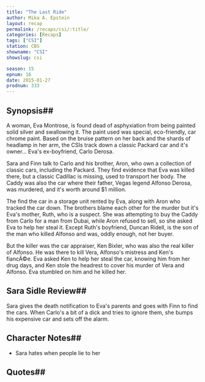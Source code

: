 ```yaml
---
title: "The Last Ride"
author: Mika A. Epstein
layout: recap
permalink: /recaps/csi/:title/
categories: [Recaps]
tags: ["CSI"]
station: CBS
showname: "CSI"
showslug: csi

season: 15  
epnum: 16  
date: 2015-01-27
prodnum: 333  
---
```


## Synopsis## 

A woman, Eva Montrose, is found dead of asphyxiation from being painted solid silver and swallowing it. The paint used was special, eco-friendly, car chrome paint. Based on the bruise pattern on her back and the shards of headlamp in her arm, the CSIs track down a classic Packard car and it's owner... Eva's ex-boyfriend, Carlo Derosa.

Sara and Finn talk to Carlo and his brother, Aron, who own a collection of classic cars, including the Packard. They find evidence that Eva was killed there, but a classic Cadillac is missing, used to transport her body. The Caddy was also the car where their father, Vegas legend Alfonso Derosa, was murdered, and it's worth around $1 million.

The find the car in a storage unit rented by Eva, along with Aron who tracked the car down. The brothers blame each other for the murder but it's Eva's mother, Ruth, who is a suspect. She was attempting to buy the Caddy from Carlo for a man from Dubai, while Aron refused to sell, so she asked Eva to help her steal it. Except Ruth's boyfriend, Duncan Ridell, is the son of the man who killed Alfonso and was, oddly enough, not her buyer.

But the killer was the car appraiser, Ken Bixler, who was also the real killer of Alfonso. He was there to kill Vera, Alfonso's mistress and Ken's fiancÃ©e. Eva asked Ken to help her steal the car, knowing him from her drug days, and Ken stole the headrest to cover his murder of Vera and Alfonso. Eva stumbled on him and he killed her.

## Sara Sidle Review## 

Sara gives the death notification to Eva's parents and goes with Finn to find the cars. When Carlo's a bit of a dick and tries to ignore them, she bumps his expensive car and sets off the alarm.

## Character Notes## 

* Sara hates when people lie to her

## Quotes## 


